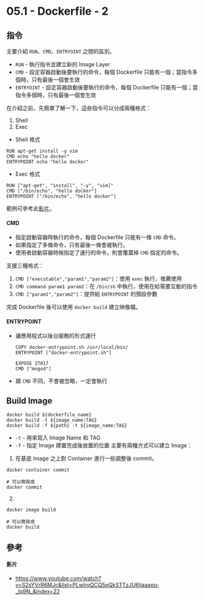 # 05.1 - Dockerfile - 2
## 指令
主要介紹 `RUN`、`CMD`、`ENTRYOINT` 之間的區別。
*  `RUN` - 執行指令並建立新的 Image Layer
* `CMD` - 設定容器啟動後要執行的命令，每個 Dockerfile 只能有一個；當指令多個時，只有最後一個會生效
* `ENTRYOINT` - 設定容器啟動後要執行的命令，每個 Dockerfile 只能有一個；當指令多個時，只有最後一個會生效

在介紹之前，先簡單了解一下，這些指令可以分成兩種格式：
1. Shell
2. Exec

* Shell 格式
```docker
RUN apt-get install -y vim
CMD echo "hello docker"
ENTRYPOINT echo "hello docker"
```
* Exec 格式
```docker
RUN ["apt-get", "install", "-y", "vim]"
CMD ["/bin/echo", "hello docker"]
ENTRYPOINT ["/bin/echo", "hello docker"]
```

範例可參考此[影片](https://www.youtube.com/watch?v=S2sYVrR6MJc&list=PLwIrqQCQ5pQkSTTzJU6ljaaaou-_Iq9N_&index=22)。

#### CMD
* 指定啟動容器時執行的命令，每個 Dockerfile 只能有一條 `CMD` 命令。
* 如果指定了多條命令，只有最後一條會被執行。
* 使用者啟動容器時候指定了運行的命令，則會覆蓋掉 `CMD` 指定的命令。

支援三種格式：
1. `CMD ["executable","param1","param2"]`：使用 `exec` 執行，推薦使用
2. `CMD command param1 param2`：在 `/bin/sh` 中執行，使用在給需要互動的指令
3. `CMD ["param1","param2"]`：提供給 `ENTRYPOINT` 的預設參數

完成 Dockerfile 後可以使用 `docker build` 建立映像檔。

#### ENTRYPOINT
* 讓應用程式以後台服務的形式運行
  ```docker
  COPY docker-entrypoint.sh /usr/local/bin/
  ENTRYPOINT ["docker-entrypoint.sh"]

  EXPOSE 27017
  CMD ["mogod"]
  ```

* 跟 `CMD` 不同，不會被忽略，一定會執行

## Build Image
```docker
docker build ${dockerfile_name}
docker build -t ${image_name:TAG}
docker build -f ${path} -t ${image_name:TAG}
```
* `-t` - 用來寫入 Image Name 和 TAG
* `-f` - 指定 Image 建置完成後放置的位置
主要有兩種方式可以建立 Image：

1. 在基底 Image 之上對 Container 進行一些調整後 commit。
```docker
docker container commit

# 可以簡寫成
docker commit
```

2. 
```docker
docker image build

# 可以簡寫成
docker build
```

## 參考

#### 影片
* https://www.youtube.com/watch?v=S2sYVrR6MJc&list=PLwIrqQCQ5pQkSTTzJU6ljaaaou-_Iq9N_&index=22
